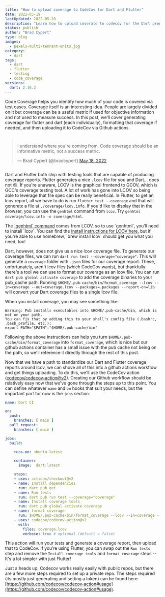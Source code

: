 ```yaml
---
title: "How to upload coverage to CodeCov for Dart and Flutter"
date: 2022-05-19
lastUpdated: 2022-05-20
description: "Learn how to upload coverate to codecov for the Dart programming language!"
status: publish
author: "Brad Cypert"
type: blog
images:
  - pexels-multi-tennant-units.jpg
category:
  - dart
tags:
  - dart
  - flutter
  - testing
  - code_coverage
versions:
  dart: 2.16.2
---
```


Code Coverage helps you identify how much of your code is covered via test cases. Coverage itself is an interesting idea. People are largely divided on it but coverage can be a useful metric if used for objective information and not used to measure success. In this post, we'll cover generating coverage for flutter and dart (each individually), formatting that coverage if needed, and then uploading it to CodeCov via Github actions.

<div style="display: flex; justify-content: center">
<blockquote class="twitter-tweet" data-conversation="none"><p lang="en" dir="ltr">I understand where you&#39;re coming from. Code coverage should be an informative metric, not a success metric.</p>&mdash; Brad Cypert (@bradcypert) <a href="https://twitter.com/bradcypert/status/1526983128576843776?ref_src=twsrc%5Etfw">May 18, 2022</a></blockquote> <script async src="https://platform.twitter.com/widgets.js" charset="utf-8"></script> 
</div>

Dart and Flutter both ship with testing tools that are capable of producing coverage reports. Flutter generates a nice `.lcov` file for you and Dart... does not ☹️. If you're unaware, LCOV is the graphical frontend to GCOV, which is GCC's coverage testing tool. A lot of work has gone into LCOV so being able to leverage that file spec can be really beneficial. In Flutter, to get an lcov report, all we have to do is run `flutter test --coverage` and that will generate a file at `./coverage/lcov.info`. If you'd like to display that in the browser, you can use the `genhtml` command from `lcov`. Try `genhtml coverage/lcov.info -o coverage/html`.

<HeadsUp title="Installing LCOV and Genhtml">
  The <a href="http://ltp.sourceforge.net/coverage/lcov/genhtml.1.php" target="_blank">`genhtml` command</a> comes from LCOV, so to use `genhtml`, you'll need to install `lcov`. You can find the <a href="http://ltp.sourceforge.net/coverage/lcov.php" target="_blank">install instructions for LCOV here</a>, but if you're able to use homebrew, `brew install lcov` should get you what you need, too!
</HeadsUp>

Dart, however, does not give us a nice lcov coverage file. To generate our coverage files, we can run `dart run test --coverage="coverage"`. This will generate a `coverage` folder with `.json` files for our coverage report. These, unfortunately, aren't lcov files (which CodeCov wants), but thankfully there's a tool we can use to format our coverage as an lcov file. You can run `dart pub global activate coverage` to add the coverage binaries to your pub_cache path. Running `$HOME/.pub-cache/bin/format_coverage --lcov --in=coverage --out=coverage.lcov --packages=.packages --report-on=lib` will convert your Dart coverage files to a single lcov file.

<HeadsUp title="pubcache and the path">
  When you install coverage, you may see something like:

    Warning: Pub installs executables into $HOME/.pub-cache/bin, which is not on your path.
    You can fix that by adding this to your shell's config file (.bashrc, .bash_profile, etc.):
    export PATH="$PATH":"$HOME/.pub-cache/bin"

  Following the above instructions can help you turn `$HOME/.pub-cache/bin/format_coverage` into `format_coverage`, which is nice but our github actions container has a small issue with the pub cache not being on the path, so we'll reference it directly through the rest of this post.
</HeadsUp>

Now that we have a path to standardize our Dart and Flutter coverage reports around lcov, we can shove all of this into a github actions workflow and get things uploading. To do this, we'll use the CodeCov action ([codecov/codecov-action@v2](https://github.com/codecov/codecov-action)). Creating our Github workflow should be relatively easy now that we've gone through the steps up to this point. You can define whatever `name` and `on` hooks that suit your needs, but the important part for now is the `jobs` section.

```yaml
name: Dart CI

on:
  push:
    branches: [ main ]
  pull_request:
    branches: [ main ]

jobs:
  build:

    runs-on: ubuntu-latest

    container:
      image:  dart:latest

    steps:
    - uses: actions/checkout@v2
    - name: Install dependencies
      run: dart pub get
    - name: Run tests
      run: dart pub run test --coverage="coverage"
    - name: Install coverage tools
      run: dart pub global activate coverage
    - name: format coverage
      run: $HOME/.pub-cache/bin/format_coverage --lcov --in=coverage --out=coverage.lcov --packages=.packages --report-on=lib
    - uses: codecov/codecov-action@v2
      with:
        files: coverage.lcov
        verbose: true # optional (default = false)
```

This action will run your tests and generate a coverage report, then upload that to CodeCov. If you're using Flutter, you can swap out the `Run tests` step and remove the `Install coverage tools` and `format coverage` steps -- It's a lot simpler with just Flutter!

Just a heads up, Codecov works really easily with public repos, but there are a few more steps required to set up a private repo. The steps required (its mostly just generating and setting a token) can be found here: [https://github.com/codecov/codecov-action#usage](https://github.com/codecov/codecov-action#usage).